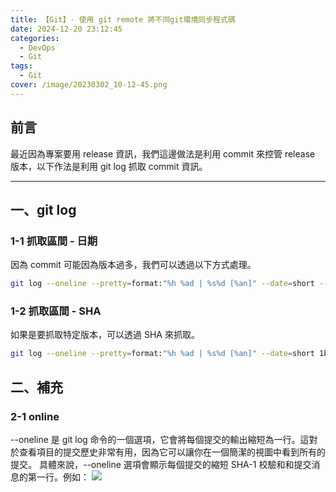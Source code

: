 ```yaml
---
title: 【Git】- 使用 git remote 將不同git環境同步程式碼
date: 2024-12-20 23:12:45
categories: 
  - DevOps
  - Git
tags: 
  - Git
cover: /image/20230302_10-12-45.png
---
```


## 前言
最近因為專案要用 release 資訊，我們這邊做法是利用 commit 來控管 release 版本，以下作法是利用 git log 抓取 commit 資訊。


---

## 一、git log 

### 1-1 抓取區間 - 日期
因為 commit 可能因為版本過多，我們可以透過以下方式處理。

```bash
git log --oneline --pretty=format:"%h %ad | %s%d [%an]" --date=short --since="2024-04-01" --before="2024-04-10"
```

### 1-2 抓取區間 - SHA
如果是要抓取特定版本，可以透過 SHA 來抓取。

```bash
git log --oneline --pretty=format:"%h %ad | %s%d [%an]" --date=short 1b2e3c4..5a6b7c8
```



## 二、補充
### 2-1 online 
--oneline 是 git log 命令的一個選項，它會將每個提交的輸出縮短為一行。這對於查看項目的提交歷史非常有用，因為它可以讓你在一個簡潔的視圖中看到所有的提交。
具體來說，--oneline 選項會顯示每個提交的縮短 SHA-1 校驗和和提交消息的第一行。例如：
![](/image/20240420_21-09-32.png)